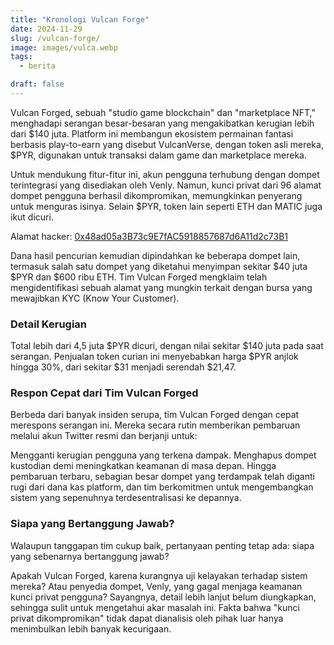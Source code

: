 ```yaml
---
title: "Kronologi Vulcan Forge"
date: 2024-11-29
slug: /vulcan-forge/
image: images/vulca.webp
tags:
  - berita

draft: false
---
```


Vulcan Forged, sebuah "studio game blockchain" dan "marketplace NFT," menghadapi serangan besar-besaran yang mengakibatkan kerugian lebih dari $140 juta. Platform ini membangun ekosistem permainan fantasi berbasis play-to-earn yang disebut VulcanVerse, dengan token asli mereka, $PYR, digunakan untuk transaksi dalam game dan marketplace mereka.

Untuk mendukung fitur-fitur ini, akun pengguna terhubung dengan dompet terintegrasi yang disediakan oleh Venly. Namun, kunci privat dari 96 alamat dompet pengguna berhasil dikompromikan, memungkinkan penyerang untuk menguras isinya. Selain $PYR, token lain seperti ETH dan MATIC juga ikut dicuri.

Alamat hacker:
[0x48ad05a3B73c9E7fAC5918857687d6A11d2c73B1](https://etherscan.io/address/0x48ad05a3B73c9E7fAC5918857687d6A11d2c73B1)

Dana hasil pencurian kemudian dipindahkan ke beberapa dompet lain, termasuk salah satu dompet yang diketahui menyimpan sekitar $40 juta $PYR dan $600 ribu ETH. Tim Vulcan Forged mengklaim telah mengidentifikasi sebuah alamat yang mungkin terkait dengan bursa yang mewajibkan KYC (Know Your Customer).

### Detail Kerugian

Total lebih dari 4,5 juta $PYR dicuri, dengan nilai sekitar $140 juta pada saat serangan.
Penjualan token curian ini menyebabkan harga $PYR anjlok hingga 30%, dari sekitar $31 menjadi serendah $21,47.

### Respon Cepat dari Tim Vulcan Forged

Berbeda dari banyak insiden serupa, tim Vulcan Forged dengan cepat merespons serangan ini. Mereka secara rutin memberikan pembaruan melalui akun Twitter resmi dan berjanji untuk:

Mengganti kerugian pengguna yang terkena dampak.
Menghapus dompet kustodian demi meningkatkan keamanan di masa depan.
Hingga pembaruan terbaru, sebagian besar dompet yang terdampak telah diganti rugi dari dana kas platform, dan tim berkomitmen untuk mengembangkan sistem yang sepenuhnya terdesentralisasi ke depannya.

### Siapa yang Bertanggung Jawab?

Walaupun tanggapan tim cukup baik, pertanyaan penting tetap ada: siapa yang sebenarnya bertanggung jawab?

Apakah Vulcan Forged, karena kurangnya uji kelayakan terhadap sistem mereka?
Atau penyedia dompet, Venly, yang gagal menjaga keamanan kunci privat pengguna?
Sayangnya, detail lebih lanjut belum diungkapkan, sehingga sulit untuk mengetahui akar masalah ini. Fakta bahwa "kunci privat dikompromikan" tidak dapat dianalisis oleh pihak luar hanya menimbulkan lebih banyak kecurigaan.
